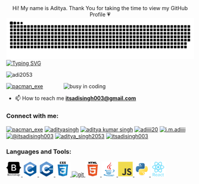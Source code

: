 <div size='20px' align="center"> Hi! My name is Aditya. Thank You for taking the time to view my GitHub Profile 💗
</div>
<div align="center">
  <a href="#">
  <img  src="https://github.com/1999AZZAR/1999AZZAR/blob/main/resources/img/grid-snake.svg"
       alt="snake" /></a>
</div>
<a href="https://git.io/typing-svg"><img src="https://readme-typing-svg.demolab.com?font=Fira+Code&weight=200&size=18&pause=1000&color=39FF14&width=435&lines=I'm+a+third-year+computer+science+enthusiast;on+a+quest+to+continually+evolve%2C;happily+coding+my+way+through+life%2C;one+byte+at+a+time!" alt="Typing SVG" /></a>

<p align="left"> <img src="https://komarev.com/ghpvc/?username=adi2053&label=Profile%20views&color=0e75b6&style=flat" alt="adi2053" /> </p>
<img align="right" alt="busy in coding" width="350" src="https://d1ivubrj2a21dq.cloudfront.net/wp-content/uploads/2023/01/02152015/front-end-development.gif">
<p align="left"> <a href="https://twitter.com/pacman_exe" target="blank"><img src="https://img.shields.io/twitter/follow/pacman_exe?logo=twitter&style=for-the-badge" alt="pacman_exe" /></a> </p>

- 📫 How to reach me **itsadisingh003@gmail.com**

<h3 align="left">Connect with me:</h3>
<p align="left">
<a href="https://twitter.com/pacman_exe" target="blank"><img align="center" src="https://raw.githubusercontent.com/rahuldkjain/github-profile-readme-generator/master/src/images/icons/Social/twitter.svg" alt="pacman_exe" height="30" width="40" /></a>
<a href="https://linkedin.com/in/adityasingh" target="blank"><img align="center" src="https://raw.githubusercontent.com/rahuldkjain/github-profile-readme-generator/master/src/images/icons/Social/linked-in-alt.svg" alt="adityasingh" height="30" width="40" /></a>
<a href="https://stackoverflow.com/users/aditya kumar singh" target="blank"><img align="center" src="https://raw.githubusercontent.com/rahuldkjain/github-profile-readme-generator/master/src/images/icons/Social/stack-overflow.svg" alt="aditya kumar singh" height="30" width="40" /></a>
<a href="https://kaggle.com/adiiii20" target="blank"><img align="center" src="https://raw.githubusercontent.com/rahuldkjain/github-profile-readme-generator/master/src/images/icons/Social/kaggle.svg" alt="adiiii20" height="30" width="40" /></a>
<a href="https://instagram.com/i.m.adiiii" target="blank"><img align="center" src="https://raw.githubusercontent.com/rahuldkjain/github-profile-readme-generator/master/src/images/icons/Social/instagram.svg" alt="i.m.adiiii" height="30" width="40" /></a>
<a href="https://www.hackerrank.com/@itsadisingh003" target="blank"><img align="center" src="https://raw.githubusercontent.com/rahuldkjain/github-profile-readme-generator/master/src/images/icons/Social/hackerrank.svg" alt="@itsadisingh003" height="30" width="40" /></a>
<a href="https://www.leetcode.com/aditya_singh2053" target="blank"><img align="center" src="https://raw.githubusercontent.com/rahuldkjain/github-profile-readme-generator/master/src/images/icons/Social/leet-code.svg" alt="aditya_singh2053" height="30" width="40" /></a>
<a href="https://auth.geeksforgeeks.org/user/itsadisingh003" target="blank"><img align="center" src="https://raw.githubusercontent.com/rahuldkjain/github-profile-readme-generator/master/src/images/icons/Social/geeks-for-geeks.svg" alt="itsadisingh003" height="30" width="40" /></a>
</p>
<h3 align="left">Languages and Tools:</h3>
<p align="left"><a href="https://getbootstrap.com" target="_blank" rel="noreferrer"> <img src="https://raw.githubusercontent.com/devicons/devicon/master/icons/bootstrap/bootstrap-plain-wordmark.svg" alt="bootstrap" width="40" height="40"/> </a> <a href="https://www.cprogramming.com/" target="_blank" rel="noreferrer"> <img src="https://raw.githubusercontent.com/devicons/devicon/master/icons/c/c-original.svg" alt="c" width="40" height="40"/> </a> <a href="https://www.w3schools.com/cpp/" target="_blank" rel="noreferrer"> <img src="https://raw.githubusercontent.com/devicons/devicon/master/icons/cplusplus/cplusplus-original.svg" alt="cplusplus" width="40" height="40"/> </a> <a href="https://www.w3schools.com/css/" target="_blank" rel="noreferrer"> <img src="https://raw.githubusercontent.com/devicons/devicon/master/icons/css3/css3-original-wordmark.svg" alt="css3" width="40" height="40"/> </a> <a href="https://git-scm.com/" target="_blank" rel="noreferrer"> <img src="https://www.vectorlogo.zone/logos/git-scm/git-scm-icon.svg" alt="git" width="40" height="40"/> </a> <a href="https://www.w3.org/html/" target="_blank" rel="noreferrer"> <img src="https://raw.githubusercontent.com/devicons/devicon/master/icons/html5/html5-original-wordmark.svg" alt="html5" width="40" height="40"/> </a> <a href="https://www.java.com" target="_blank" rel="noreferrer"> <img src="https://raw.githubusercontent.com/devicons/devicon/master/icons/java/java-original.svg" alt="java" width="40" height="40"/> </a> <a href="https://developer.mozilla.org/en-US/docs/Web/JavaScript" target="_blank" rel="noreferrer"> <img src="https://raw.githubusercontent.com/devicons/devicon/master/icons/javascript/javascript-original.svg" alt="javascript" width="40" height="40"/> </a> <a href="https://www.python.org" target="_blank" rel="noreferrer"> <img src="https://raw.githubusercontent.com/devicons/devicon/master/icons/python/python-original.svg" alt="python" width="40" height="40"/> </a> <a href="https://reactjs.org/" target="_blank" rel="noreferrer"> <img src="https://raw.githubusercontent.com/devicons/devicon/master/icons/react/react-original-wordmark.svg" alt="react" width="40" height="40"/> </a> </p>
